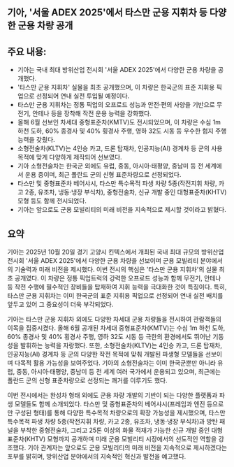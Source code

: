 ## 기아, '서울 ADEX 2025'에서 타스만 군용 지휘차 등 다양한 군용 차량 공개

## 주요 내용:
*   기아는 국내 최대 방위산업 전시회 '서울 ADEX 2025'에서 다양한 군용 차량을 공개했다.
*   '타스만 군용 지휘차' 실물을 최초 공개했으며, 이 차량은 한국군의 표준 지휘용 픽업으로 선정되어 연내 실전 투입될 예정이다.
*   타스만 군용 지휘차는 정통 픽업의 오프로드 성능과 안전·편의 사양을 기반으로 무전기, 안테나 등을 장착해 작전 운용 능력을 강화했다.
*   올해 6월 선보인 차세대 중형표준차(KMTV)도 전시되었으며, 이 차량은 수심 1m 하천 도하, 60% 종경사 및 40% 횡경사 주행, 영하 32도 시동 등 우수한 험지 주행 능력을 갖췄다.
*   소형전술차(KLTV)는 4인승 카고, 드론 탑재차, 인공지능(AI) 경계차 등 군의 사용 목적에 맞게 다양하게 제작되어 선보였다.
*   기아 소형전술차는 한국군 외에도 유럽, 중동, 아시아·태평양, 중남미 등 전 세계에서 운용 중이며, 최근 폴란드 군의 신형 표준차량으로 선정되었다.
*   타스만 및 중형표준차 베어샤시, 타스만 특수목적 파생 차량 5종(작전지휘 차량, 카고 2종, 유조차, 냉동·냉장 부식차), 중형전술차, 신규 개발 중인 대형표준차(KHTV) 모형 등도 함께 전시되었다.
*   기아는 앞으로도 군용 모빌리티의 미래 비전을 지속적으로 제시할 것이라고 밝혔다.

## 요약
기아는 2025년 10월 20일 경기 고양시 킨텍스에서 개최된 국내 최대 규모의 방위산업 전시회 '서울 ADEX 2025'에서 다양한 군용 차량을 선보이며 군용 모빌리티 분야에서의 기술력과 미래 비전을 제시했다. 이번 전시의 핵심은 '타스만 군용 지휘차'의 실물 최초 공개였다. 이 차량은 정통 픽업트럭의 강력한 오프로드 성능과 함께 무전기, 안테나 등 작전 수행에 필수적인 장비들을 탑재하여 지휘 능력을 극대화한 것이 특징이다. 특히, 타스만 군용 지휘차는 이미 한국군의 표준 지휘용 픽업으로 선정되어 연내 실전 배치를 앞두고 있어 그 중요성이 더욱 부각되었다.

기아는 타스만 군용 지휘차 외에도 다양한 차세대 군용 차량들을 전시하여 관람객들의 이목을 집중시켰다. 올해 6월 공개된 차세대 중형표준차(KMTV)는 수심 1m 하천 도하, 60% 종경사 및 40% 횡경사 주행, 영하 32도 시동 등 극한의 환경에서도 뛰어난 기동성을 발휘하는 능력을 자랑했다. 또한, 소형전술차(KLTV)는 4인승 카고, 드론 탑재차, 인공지능(AI) 경계차 등 군의 다양한 작전 목적에 맞춰 개발된 파생형 모델들을 선보이며 다목적 활용 가능성을 보여주었다. 기아의 소형전술차는 이미 한국군뿐만 아니라 유럽, 중동, 아시아·태평양, 중남미 등 전 세계 여러 국가에서 운용되고 있으며, 최근에는 폴란드 군의 신형 표준차량으로 선정되는 쾌거를 이루기도 했다.

이번 전시에서는 완성차 형태 외에도 군용 차량 개발의 기반이 되는 다양한 플랫폼과 파생 모델들도 함께 소개되었다. 타스만 및 중형표준차의 베어샤시(프레임과 엔진 등으로만 구성된 형태)를 통해 다양한 특수목적 차량으로의 확장 가능성을 제시했으며, 타스만 특수목적 파생 차량 5종(작전지휘 차량, 카고 2종, 유조차, 냉동·냉장 부식차)과 방탄 패널을 부착한 중형전술차, 그리고 25톤 이상의 화물 적재가 가능한 신규 개발 중인 대형표준차(KHTV) 모형까지 공개하며 미래 군용 모빌리티 시장에서의 선도적인 역할을 강조했다. 기아 관계자는 앞으로도 군용 모빌리티의 미래 비전을 지속적으로 제시하겠다는 포부를 밝히며, 방위산업 분야에서의 지속적인 혁신과 발전을 예고했다.